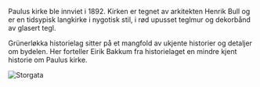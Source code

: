 Paulus kirke ble innviet i 1892. Kirken er tegnet av arkitekten Henrik Bull og er en tidsypisk langkirke i nygotisk stil, i rød upusset teglmur og dekorbånd av glasert tegl. 

Grünerløkka historielag sitter på et mangfold av ukjente historier og detaljer om bydelen. Her forteller Eirik Bakkum fra historielaget en mindre kjent historie om Paulus kirke.

![Storgata](/site/img/paulus-kirke.jpg)